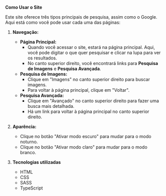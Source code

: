 
**Como Usar o Site**

Este site oferece três tipos principais de pesquisa, assim como o Google. Aqui está como você pode usar cada uma das páginas:

1. **Navegação:**
   - **Página Principal:** 
     - Quando você acessar o site, estará na página principal. Aqui, você pode digitar o que quer pesquisar e clicar na lupa para ver os resultados.
     - No canto superior direito, você encontrará links para **Pesquisa de Imagens** e **Pesquisa Avançada**.
   - **Pesquisa de Imagens:**
     - Clique em "Imagens" no canto superior direito para buscar imagens. 
     - Para voltar à página principal, clique em "Voltar".
   - **Pesquisa Avançada:**
     - Clique em "Avançado" no canto superior direito para fazer uma busca mais detalhada.
     - Há um link para voltar à página principal no canto superior direito.



3. **Aparência:**
    - Clique no botão "Ativar modo escuro" para mudar para o modo noturno.
    - Clique no botão "Ativar modo claro" para mudar para o modo branco.

3. **Tecnologias utilizadas**
    - HTML
    - CSS
    - SASS
    - TypeScript